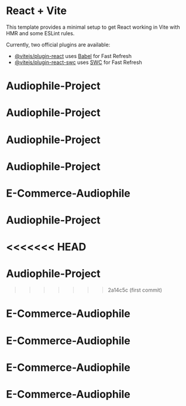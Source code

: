 # React + Vite

This template provides a minimal setup to get React working in Vite with HMR and some ESLint rules.

Currently, two official plugins are available:

- [@vitejs/plugin-react](https://github.com/vitejs/vite-plugin-react/blob/main/packages/plugin-react/README.md) uses [Babel](https://babeljs.io/) for Fast Refresh
- [@vitejs/plugin-react-swc](https://github.com/vitejs/vite-plugin-react-swc) uses [SWC](https://swc.rs/) for Fast Refresh
# Audiophile-Project
# Audiophile-Project
# Audiophile-Project
# Audiophile-Project
# E-Commerce-Audiophile
# Audiophile-Project
<<<<<<< HEAD
=======
# Audiophile-Project
>>>>>>> 2a14c5c (first commit)
# E-Commerce-Audiophile
# E-Commerce-Audiophile
# E-Commerce-Audiophile
# E-Commerce-Audiophile
